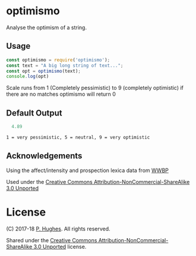 # optimismo

Analyse the optimism of a string.

## Usage
```Javascript
const optimismo = require('optimismo');
const text = "A big long string of text...";
const opt = optimismo(text);
console.log(opt)
```
Scale runs from 1 (Completely pessimistic) to 9 (completely optimistic)
if there are no matches optimismo will return 0


## Default Output
```javascript
  4.89
```
```Markdown
1 = very pessimistic, 5 = neutral, 9 = very optimistic
```

## Acknowledgements

Using the affect/intensity and prospection lexica data from [WWBP](http://www.wwbp.org/lexica.html)

Used under the [Creative Commons Attribution-NonCommercial-ShareAlike 3.0 Unported](http://creativecommons.org/licenses/by-nc-sa/3.0/)

# License
(C) 2017-18 [P. Hughes](https://www.phugh.es). All rights reserved.

Shared under the [Creative Commons Attribution-NonCommercial-ShareAlike 3.0 Unported](http://creativecommons.org/licenses/by-nc-sa/3.0/) license.

